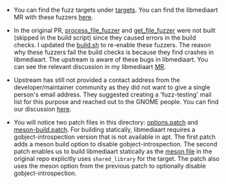- You can find the fuzz targets under [targets](./targets). You can find the
  libmediaart MR with these fuzzers
  [here](https://gitlab.gnome.org/GNOME/libmediaart/-/merge_requests/5).

- In the original PR, [process_file_fuzzer](./targets/process_file_fuzzer.c) and
  [get_file_fuzzer](./targets/get_file_fuzzer.c) were not built (skipped in the
  build script) since they caused errors in the build checks. I updated the
  [build.sh](./build.sh) to re-enable these fuzzers. The reason why these
  fuzzers fail the build checks is because they find crashes in libmediaart. The
  upstream is aware of these bugs in libmediaart. You can see the relevant
  discussion in my libmediaart
  [MR](https://gitlab.gnome.org/GNOME/libmediaart/-/merge_requests/5#note_970859). 

- Upstream has still not provided a contact address from the
  developer/maintainer community as they did not want to give a single person's
  email address. They suggested creating a 'fuzz-testing' mail list for this
  purpose and reached out to the GNOME people. You can find our discussion
  [here](https://gitlab.gnome.org/GNOME/libmediaart/-/merge_requests/5#note_939377).

- You will notice two patch files in this directory:
  [options.patch](./options.patch) and [meson-build.patch](./meson-build.patch).
  For building statically, libmediaart requires a gobject-introspection version
  that is not available in apt. The first patch adds a meson build option to
  disable gobject-introspection. The second patch enables us to build
  libmediaart statically as the [meson
  file](https://gitlab.gnome.org/GNOME/libmediaart/-/blob/master/libmediaart/meson.build#L33)
  in the original repo explicitly uses `shared_library` for the target. The
  patch also uses the meson option from the previous patch to optionally disable
  gobject-introspection.
